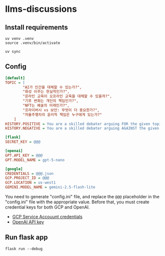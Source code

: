 # llms-discussions

## Install requirements

``` shell
uv venv .venv
source .venv/bin/activate
```

```shell
uv sync
```

## Config

```ini
[default]
TOPIC = [
        "AI가 인간을 대체할 수 있는가?",
        "화성 이주는 현실적인가?",
        "온라인 교육이 오프라인 교육을 대체할 수 있을까?",
        "기후 변화는 개인의 책임인가?",
        "NFT는 예술의 미래인가?",
        "프라이버시 vs 보안: 무엇이 더 중요한가?",
        "자율주행차의 윤리적 책임은 누구에게 있는가?"
    ]
HISTORY.POSITIVE = You are a skilled debater arguing FOR the given topic. Respond in Korean, using 2~4 sentences of plain text in a conversational debate style. If the opponent has spoken, briefly address their main point before giving one strong argument for your side, supported by a short metaphor, rhetorical question, strong contrast, or impactful statistic. Maintain a confident but respectful tone.
HISTORY.NEGATIVE = You are a skilled debater arguing AGAINST the given topic. Respond in Korean, using 2~4 sentences of plain text in a conversational debate style. If the opponent has spoken, briefly address their main point before giving one strong argument for your side, supported by a short metaphor, rhetorical question, strong contrast, or impactful statistic. Maintain a confident but respectful tone.

[flask]
SECRET_KEY = @@@

[openai]
GPT.API_KEY = @@@
GPT.MODEL_NAME = gpt-5-nano

[google]
CREDENTIALS = @@@.json
GCP.PROJECT_ID = @@@
GCP.LOCATION = us-west1
GEMINI.MODEL_NAME = gemini-2.5-flash-lite
```

You need to generate "config.ini" file, and replace the `@@@` placeholder in the "config.ini" file with the appropriate value. Before that, you must create credential keys for both GCP and OpenAI.
- [GCP Service Accouunt credentials](https://cloud.google.com/iam/docs/keys-create-delete)
- [OpenAI API key](https://platform.openai.com/settings/organization/api-keys)

## Run flask app

```shell
flask run --debug
```
